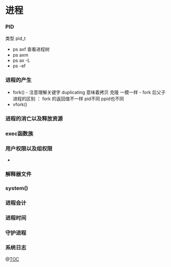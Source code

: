 # 进程


### PID
类型 pid_t
- ps axf 查看进程树
- ps axm
- ps ax -L
- ps -ef
### 进程的产生
- fork() 
        - 注意理解关键字 duplicating 意味着拷贝 克隆 一模一样
        - fork 后父子进程的区别 ： fork 的返回值不一样 pid不同 ppid也不同
- vfork()

### 进程的消亡以及释放资源

### exec函数族

### 用户权限以及组权限
- 
### 解释器文件

### system()


### 进程会计


### 进程时间

### 守护进程


### 系统日志

@[TOC](文章目录)
